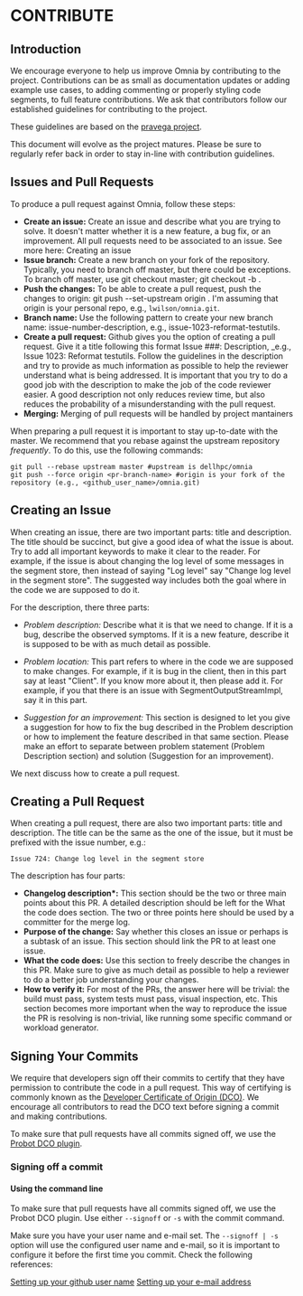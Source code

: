 # CONTRIBUTE

## Introduction
We encourage everyone to help us improve Omnia by contributing to the project. Contributions can be as small as documentation updates or adding example use cases, to adding commenting or properly styling code segments, to full feature contributions. We ask that contributors follow our established guidelines for contributing to the project.

These guidelines are based on the [pravega project](https://github.com/pravega/pravega/).

This document will evolve as the project matures. Please be sure to regularly refer back in order to stay in-line with contribution guidelines.

## Issues and Pull Requests
To produce a pull request against Omnia, follow these steps:

* **Create an issue:** Create an issue and describe what you are trying to solve. It doesn't matter whether it is a new feature, a bug fix, or an improvement. All pull requests need to be associated to an issue. See more here: Creating an issue
* **Issue branch:** Create a new branch on your fork of the repository. Typically, you need to branch off master, but there could be exceptions. To branch off master, use git checkout master; git checkout -b <new-branch-name>.
* **Push the changes:** To be able to create a pull request, push the changes to origin: git push --set-upstream origin <new-branch-name>. I'm assuming that origin is your personal repo, e.g., `lwilson/omnia.git`.
* **Branch name:** Use the following pattern to create your new branch name: issue-number-description, e.g., issue-1023-reformat-testutils.
* **Create a pull request:** Github gives you the option of creating a pull request. Give it a title following this format Issue ###: Description, _e.g., Issue 1023: Reformat testutils. Follow the guidelines in the description and try to provide as much information as possible to help the reviewer understand what is being addressed. It is important that you try to do a good job with the description to make the job of the code reviewer easier. A good description not only reduces review time, but also reduces the probability of a misunderstanding with the pull request.
* **Merging:** Merging of pull requests will be handled by project mantainers

When preparing a pull request it is important to stay up-to-date with the master. We recommend that you rebase against the upstream repository _frequently_. To do this, use the following commands:
```
git pull --rebase upstream master #upstream is dellhpc/omnia
git push --force origin <pr-branch-name> #origin is your fork of the repository (e.g., <github_user_name>/omnia.git)
```
## Creating an Issue
When creating an issue, there are two important parts: title and description. The title should be succinct, but give a good idea of what the issue is about. Try to add all important keywords to make it clear to the reader. For example, if the issue is about changing the log level of some messages in the segment store, then instead of saying "Log level" say "Change log level in the segment store". The suggested way includes both the goal where in the code we are supposed to do it.

For the description, there three parts:

* *Problem description:* Describe what it is that we need to change. If it is a bug, describe the observed symptoms. If it is a new feature, describe it is supposed to be with as much detail as possible.

* *Problem location:* This part refers to where in the code we are supposed to make changes. For example, if it is bug in the client, then in this part say at least "Client". If you know more about it, then please add it. For example, if you that there is an issue with SegmentOutputStreamImpl, say it in this part.

* *Suggestion for an improvement:* This section is designed to let you give a suggestion for how to fix the bug described in the Problem description or how to implement the feature described in that same section. Please make an effort to separate between problem statement (Problem Description section) and solution (Suggestion for an improvement).

We next discuss how to create a pull request.

## Creating a Pull Request
When creating a pull request, there are also two important parts: title and description. The title can be the same as the one of the issue, but it must be prefixed with the issue number, e.g.:
```
Issue 724: Change log level in the segment store
```
The description has four parts:

* __Changelog description*:__ This section should be the two or three main points about this PR. A detailed description should be left for the What the code does section. The two or three points here should be used by a committer for the merge log.
* __Purpose of the change:__ Say whether this closes an issue or perhaps is a subtask of an issue. This section should link the PR to at least one issue.
* __What the code does:__ Use this section to freely describe the changes in this PR. Make sure to give as much detail as possible to help a reviewer to do a better job understanding your changes.
* __How to verify it:__ For most of the PRs, the answer here will be trivial: the build must pass, system tests must pass, visual inspection, etc. This section becomes more important when the way to reproduce the issue the PR is resolving is non-trivial, like running some specific command or workload generator.

## Signing Your Commits
We require that developers sign off their commits to certify that they have permission to contribute the code in a pull request. This way of certifying is commonly known as the [Developer Certificate of Origin (DCO)](https://developercertificate.org/). We encourage all contributors to read the DCO text before signing a commit and making contributions.

To make sure that pull requests have all commits signed off, we use the [Probot DCO plugin](https://probot.github.io/apps/dco/).

### Signing off a commit

#### Using the command line
To make sure that pull requests have all commits signed off, we use the Probot DCO plugin.
Use either `--signoff` or `-s` with the commit command.

Make sure you have your user name and e-mail set. The `--signoff | -s` option will use the configured user name and e-mail, so it is important to configure it before the first time you commit. Check the following references:

[Setting up your github user name](https://help.github.com/articles/setting-your-username-in-git/)
[Setting up your e-mail address](https://help.github.com/articles/setting-your-commit-email-address-in-git/)
